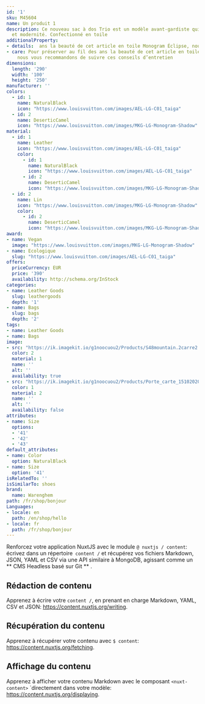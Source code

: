 ```yaml
---
id: '1'
sku: M45604
name: Un produit 1
description: Ce nouveau sac à dos Trio est un modèle avant-gardiste qui mêle tradition
  et modernité. Confectionné en toile
additionalProperty:
- details:  ans la beauté de cet article en toile Monogram Éclipse, nous vous recommandons de suivre ces conseils d’entretien
- care: Pour préserver au fil des ans la beauté de cet article en toile Monogram Éclipse,
    nous vous recommandons de suivre ces conseils d’entretien
dimensions:
  length: '290'
  width: '100'
  height: '250'
manufacturer: ''
colors:
  - id: 1
    name: NaturalBlack
    icon: "https://www.louisvuitton.com/images/AEL-LG-C01_taiga"
  - id: 2
    name: DeserticCamel
    icon: "https://www.louisvuitton.com/images/MKG-LG-Monogram-Shadow"
material:
  - id: 1
    name: Leather
    icon: "https://www.louisvuitton.com/images/AEL-LG-C01_taiga"
    color:
      - id: 1
        name: NaturalBlack
        icon: "https://www.louisvuitton.com/images/AEL-LG-C01_taiga"
      - id: 2
        name: DeserticCamel
        icon: "https://www.louisvuitton.com/images/MKG-LG-Monogram-Shadow"
  - id: 2
    name: Lin
    icon: "https://www.louisvuitton.com/images/MKG-LG-Monogram-Shadow"
    color:
      - id: 2
        name: DeserticCamel
        icon: "https://www.louisvuitton.com/images/MKG-LG-Monogram-Shadow"
award:
- name: Vegan
  image: "https://www.louisvuitton.com/images/MKG-LG-Monogram-Shadow"
- name: Ecologique
  slug: "https://www.louisvuitton.com/images/AEL-LG-C01_taiga"
offers:
  priceCurrency: EUR
  price: '390'
  availability: http://schema.org/InStock
categories:
- name: Leather Goods
  slug: leathergoods
  depth: '1'
- name: Bags
  slug: bags
  depth: '2'
tags:
- name: Leather Goods
- name: Bags
image:
- src: "https://ik.imagekit.io/g1noocuou2/Products/S48mountain.2carre2.jpg"
  color: 2
  material: 1
  name: ''
  alt: ''
  availability: true
- src: "https://ik.imagekit.io/g1noocuou2/Products/Porte_carte_15102020.3.jpg"
  color: 1
  material: 2
  name: ''
  alt: ''
  availability: false
attributes:
- name: Size
  options:
  - '41'
  - '42'
  - '43'
default_attributes:
- name: Color
  option: NaturalBlack
- name: Size
  option: '41'
isRelatedTo: ''
isSimilarTo: shoes
brand:
  name: Warenghem
path: /fr/shop/bonjour
Languages:
- locale: en
  path: /en/shop/hello
- locale: fr
  path: /fr/shop/bonjour
---
```


Renforcez votre application NuxtJS avec le module `@ nuxtjs / content`: écrivez dans un répertoire` content /` et récupérez vos fichiers Markdown, JSON, YAML et CSV via une API similaire à MongoDB, agissant comme un ** CMS Headless basé sur Git ** .

## Rédaction de contenu

Apprenez à écrire votre `content /`, en prenant en charge Markdown, YAML, CSV et JSON: https://content.nuxtjs.org/writing.

## Récupération du contenu

Apprenez à récupérer votre contenu avec `$ content`: https://content.nuxtjs.org/fetching.

## Affichage du contenu

Apprenez à afficher votre contenu Markdown avec le composant `<nuxt-content>` `directement dans votre modèle: https://content.nuxtjs.org/displaying.
